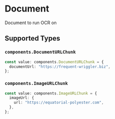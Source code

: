 # Document

Document to run OCR on


## Supported Types

### `components.DocumentURLChunk`

```typescript
const value: components.DocumentURLChunk = {
  documentUrl: "https://frequent-wriggler.biz",
};
```

### `components.ImageURLChunk`

```typescript
const value: components.ImageURLChunk = {
  imageUrl: {
    url: "https://equatorial-polyester.com",
  },
};
```

